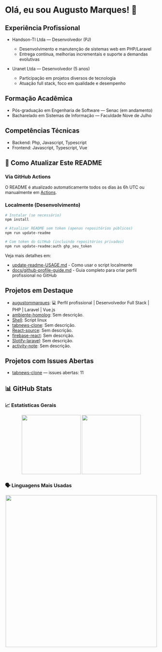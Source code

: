 # Olá, eu sou Augusto Marques! 👋

## Experiência Profissional

- Handson-TI Ltda — Desenvolvedor (PJ)
  - Desenvolvimento e manutenção de sistemas web em PHP/Laravel
  - Entrega contínua, melhorias incrementais e suporte a demandas evolutivas

- Uranet Ltda — Desenvolvedor (5 anos)
  - Participação em projetos diversos de tecnologia
  - Atuação full stack, foco em qualidade e desempenho

## Formação Acadêmica

- Pós-graduação em Engenharia de Software — Senac (em andamento)
- Bacharelado em Sistemas de Informação — Faculdade Nove de Julho

## Competências Técnicas

<!-- SKILLS:START -->
- Backend: Php, Javascript, Typescript
- Frontend: Javascript, Typescript, Vue
<!-- SKILLS:END -->

## 📝 Como Atualizar Este README

### Via GitHub Actions
O README é atualizado automaticamente todos os dias às 6h UTC ou manualmente em [Actions](https://github.com/augustommarques/augustommarques/actions).

### Localmente (Desenvolvimento)
```bash
# Instalar (se necessário)
npm install

# Atualizar README sem token (apenas repositórios públicos)
npm run update-readme

# Com token do GitHub (incluindo repositórios privados)
npm run update-readme:auth ghp_seu_token
```

Veja mais detalhes em:
- [update-readme-USAGE.md](update-readme-USAGE.md) - Como usar o script localmente
- [docs/github-profile-guide.md](docs/github-profile-guide.md) - Guia completo para criar perfil profissional no GitHub

## Projetos em Destaque

<!-- PROJECTS:START -->
- [augustommarques](https://github.com/augustommarques/augustommarques): 💻 Perfil profissional | Desenvolvedor Full Stack | PHP | Laravel | Vue.js
- [ambiente-homolog](https://github.com/augustommarques/ambiente-homolog): Sem descrição.
- [Shell](https://github.com/augustommarques/Shell): Script linux
- [tabnews-clone](https://github.com/augustommarques/tabnews-clone): Sem descrição.
- [React-source](https://github.com/augustommarques/React-source): Sem descrição.
- [firebase-react](https://github.com/augustommarques/firebase-react): Sem descrição.
- [Slotify-laravel](https://github.com/augustommarques/Slotify-laravel): Sem descrição.
- [activity-note](https://github.com/augustommarques/activity-note): Sem descrição.
<!-- PROJECTS:END -->

## Projetos com Issues Abertas
<!-- ISSUES_OPEN:START -->
- [tabnews-clone](https://github.com/augustommarques/tabnews-clone) — issues abertas: 11
<!-- ISSUES_OPEN:END -->

## 📊 GitHub Stats

### 📈 Estatísticas Gerais
<div align="center">
  <img src="https://github-readme-stats.vercel.app/api?username=augustommarques&theme=dracula&hide_border=true&include_all_commits=true&count_private=true&show_icons=true" height="195" />
  <img src="https://github-readme-streak-stats.herokuapp.com/?user=augustommarques&theme=dracula&hide_border=true&locale=pt_BR" height="195" />
</div>

### 🗣️ Linguagens Mais Usadas
<div align="center">
  <img src="https://github-readme-stats.vercel.app/api/top-langs/?username=augustommarques&theme=dracula&hide_border=true&layout=compact&locale=pt-br&custom_title=Linguagens%20mais%20usadas" width="500" />
</div>
